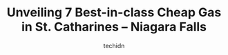 ---
layout: ampstory
image: https://i0.wp.com/www.auto.or.id/wp-content/uploads/2023/06/canadian-tire-gas-0-st-catharines-niagara-falls-1686324941.jpeg?resize=640,853
author: techidn
featured: false
description: St. Catharines – Niagara Falls, Ontario, Canada is a haven for Cheap Gas enthusiasts, boasting an impressive array of 7 top-notch establishments. Whether youre a seasoned connoisseur or s
title: Unveiling 7 Best-in-class Cheap Gas in St. Catharines – Niagara Falls
cover:
   title: Unveiling 7 Best-in-class Cheap Gas in St. Catharines – Niagara Falls
   subtitle: AUTO.OR.ID
   background: https://www.auto.or.id/wp-content/uploads/2023/06/canadian-tire-gas-0-st-catharines-niagara-falls-1686324941.jpeg

pages: 
 - layout: thirds
   top: <h1>#1 Petro-Canada</h1>
   bottom: "<p>This gas station is never open at 6 like the hours state. I end up going to a different gas station up the street on my way into work because even though the hours say op</p>"
   background: https://www.auto.or.id/wp-content/uploads/2023/06/canadian-tire-gas-1-st-catharines-niagara-falls-1686324943.jpeg
   backgroundblur: true
 - layout: thirds
   top: <h1>#2 Petro-Canada</h1>
   bottom: "<p>195 Niagara St N, St. Catharines, ON L2M 4V3, Canada</p>"
   background: https://www.auto.or.id/wp-content/uploads/2023/06/canadian-tire-gas-2-st-catharines-niagara-falls-1686324943.jpeg
   cta:
      link: https://www.auto.or.id/unveiling-7-best-in-class-cheap-gas-in-st-catharines-niagara-falls/
      text: Unveiling 7 Best-in-class Cheap Gas in St. Catharines – Niagara Falls
 - layout: thirds
   top: <h1>#3 Pioneer - Gas Station</h1>
   bottom: "<p>170 Fourth Ave, St. Catharines, ON L2R 6P9, Canada</p>"
   background: https://images.unsplash.com/photo-1621615645943-6948d5288720?ixlib=rb-4.0.3&ixid=MnwxMjA3fDB8MHxwaG90by1wYWdlfHx8fGVufDB8fHx8&auto=format&fit=crop&w=640&h=853&q=80
   cta:
      link: https://www.auto.or.id/unveiling-7-best-in-class-cheap-gas-in-st-catharines-niagara-falls/
      text: Unveiling 7 Best-in-class Cheap Gas in St. Catharines – Niagara Falls
 - layout: thirds
   top: <h1>#4 Petro-Canada</h1>
   bottom: "<p>533 Lake St, St. Catharines, ON L2N 4H6, Canada</p>"
   background: https://images.unsplash.com/photo-1488610883421-64eb350d7f12?ixlib=rb-4.0.3&ixid=MnwxMjA3fDB8MHxwaG90by1wYWdlfHx8fGVufDB8fHx8&auto=format&fit=crop&w=640&h=853&q=80
   cta:
      link: https://www.auto.or.id/unveiling-7-best-in-class-cheap-gas-in-st-catharines-niagara-falls/
      text: Unveiling 7 Best-in-class Cheap Gas in St. Catharines – Niagara Falls
 - layout: thirds
   top: <h1>#5 Pioneer - Gas Station</h1>
   bottom: "<p>120 Hartzel Rd, St. Catharines, ON L2P 1N5, Canada</p>"
   background: https://images.unsplash.com/photo-1617814086906-d847a8bc6fca?ixlib=rb-4.0.3&ixid=MnwxMjA3fDB8MHxwaG90by1wYWdlfHx8fGVufDB8fHx8&auto=format&fit=crop&w=640&h=853&q=80
   cta:
      link: https://www.auto.or.id/unveiling-7-best-in-class-cheap-gas-in-st-catharines-niagara-falls/
      text: Unveiling 7 Best-in-class Cheap Gas in St. Catharines – Niagara Falls
 - layout: thirds
   top: <h1>#6 Petro-Canada</h1>
   bottom: "<p>198 Glenridge Ave, St. Catharines, ON L2T 3J8, Canada</p>"
   background: https://images.unsplash.com/photo-1474015977340-64a93f54a9f5?ixlib=rb-4.0.3&ixid=MnwxMjA3fDB8MHxwaG90by1wYWdlfHx8fGVufDB8fHx8&auto=format&fit=crop&w=640&h=853&q=80
   cta:
      link: https://www.auto.or.id/unveiling-7-best-in-class-cheap-gas-in-st-catharines-niagara-falls/
      text: Unveiling 7 Best-in-class Cheap Gas in St. Catharines – Niagara Falls
 - layout: thirds
   top: <h1>#7 Esso</h1>
   bottom: "<p>179 St Paul St W, St. Catharines, ON L2S 2C8, Canada</p>"
   background: https://images.unsplash.com/photo-1607059188021-ca6664bc3c92?ixlib=rb-4.0.3&ixid=MnwxMjA3fDB8MHxwaG90by1wYWdlfHx8fGVufDB8fHx8&auto=format&fit=crop&w=640&h=853&q=80
   cta:
      link: https://www.auto.or.id/unveiling-7-best-in-class-cheap-gas-in-st-catharines-niagara-falls/
      text: Unveiling 7 Best-in-class Cheap Gas in St. Catharines – Niagara Falls
 - layout: thirds
   middle: Continue reading...
   background: https://images.unsplash.com/photo-1585416354800-3d15d8801dcd?ixlib=rb-4.0.3&ixid=MnwxMjA3fDB8MHxwaG90by1wYWdlfHx8fGVufDB8fHx8&auto=format&fit=crop&w=640&h=853&q=80
   cta:
      link: https://www.auto.or.id/unveiling-7-best-in-class-cheap-gas-in-st-catharines-niagara-falls/
      text: Unveiling 7 Best-in-class Cheap Gas in St. Catharines – Niagara Falls

---